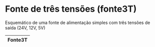 # Fonte de três tensões (fonte3T)

Esquemático de uma fonte de alimentação simples com três tensões de saída (24V, 12V, 5V)

|  Fonte3T  |
| :-------: |
